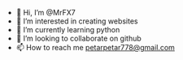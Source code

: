 - 👋 Hi, I’m @MrFX7
- 👀 I’m interested in creating websites
- 🌱 I’m currently learning python
- 💞️ I’m looking to collaborate on github
- 📫 How to reach me petarpetar778@gmail.com

<!---
MrFX7/MrFX7 is a ✨ special ✨ repository because its `README.md` (this file) appears on your GitHub profile.
You can click the Preview link to take a look at your changes.
--->
